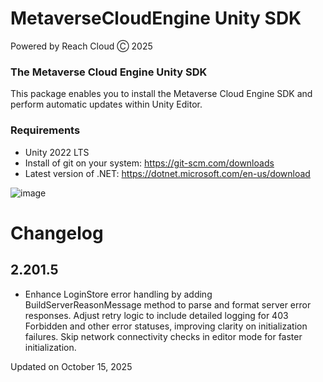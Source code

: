 # MetaverseCloudEngine Unity SDK
Powered by Reach Cloud Ⓒ 2025
### The Metaverse Cloud Engine Unity SDK
This package enables you to install the Metaverse Cloud Engine SDK and perform automatic updates within Unity Editor.

### Requirements
* Unity 2022 LTS
* Install of git on your system: https://git-scm.com/downloads
* Latest version of .NET: https://dotnet.microsoft.com/en-us/download

![image](https://user-images.githubusercontent.com/14853489/188254018-453aae49-a6a3-4e6e-8fd2-fe4bbf6310d1.png)

# Changelog

## 2.201.5
- Enhance LoginStore error handling by adding BuildServerReasonMessage method to parse and format server error responses. Adjust retry logic to include detailed logging for 403 Forbidden and other error statuses, improving clarity on initialization failures. Skip network connectivity checks in editor mode for faster initialization.

Updated on October 15, 2025
